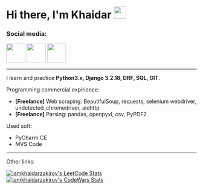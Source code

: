 <h1 align="lesf">Hi there, I'm Khaidar</a> 
<img src="https://github.com/blackcater/blackcater/raw/main/images/Hi.gif" height="32"/></h1>
<p><h3>Social media:</h3></p>
<a href="https://stepik.org/users/505469202", target="_blank"><img src="https://static.tildacdn.com/tild3237-6335-4932-a538-383365376633/stepik_logotype_blac.svg" style="width:50px;height:50px;"></a>
<a href="https://www.linkedin.com/in/iamkhaidarzakirov/", target="_blank"><img src="https://content.linkedin.com/content/dam/me/business/en-us/amp/brand-site/v2/bg/LI-Bug.svg.original.svg" style="width:50px;height:50;"></a>
<a href="https://kwork.ru/user/zakirov_diy", target="_blank"><img src="https://cdn-edge.kwork.ru/images/large_logo.jpg" style="width:50px;height:50;"></a>

<hr>

I learn and practice **Python3.x, Django 3.2.18, DRF, SQL, GIT**.

Programming commercial expirience:
- **[Freelance]** Web scraping: BeautifulSoup, requests, selenium webdriver, undetected_chromedriver, aiohttp
- **[Freelance]** Parsing: pandas, openpyxl, csv, PyPDF2

Used soft:
- PyCharm CE
- MVS Code
<hr>

Other links:

[![iamkhaidarzakirov's LeetCode Stats](https://leetcode-stats.vercel.app/api?username=iamkhaidarzakirov&theme=Light)](https://leetcode.com/iamkhaidarzakirov/)
[![iamkhaidarzakirov's CodeWars Stats](https://www.codewars.com/users/iamkhaidarzakirov/badges/small)](https://www.codewars.com/users/iamkhaidarzakirov)

